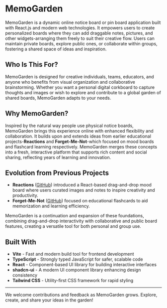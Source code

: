 # MemoGarden

MemoGarden is a dynamic online notice board or pin board application built with React.js and modern web technologies. It empowers users to create personalized boards where they can add draggable notes, pictures, and other widgets-arranging them freely to suit their creative flow. Users can maintain private boards, explore public ones, or collaborate within groups, fostering a shared space of ideas and inspiration.

## Who Is This For?

MemoGarden is designed for creative individuals, teams, educators, and anyone who benefits from visual organization and collaborative brainstorming. Whether you want a personal digital corkboard to capture thoughts and images or wish to explore and contribute to a global garden of shared boards, MemoGarden adapts to your needs.

## Why MemoGarden?

Inspired by the natural way people use physical notice boards, MemoGarden brings this experience online with enhanced flexibility and collaboration. It builds upon and extends ideas from earlier educational projects-**Reactions** and **Forget-Me-Not**-which focused on mood boards and flashcard learning respectively. MemoGarden merges these concepts into a fresh, interactive platform that supports rich content and social sharing, reflecting years of learning and innovation.

## Evolution from Previous Projects

- **Reactions** ([GitHub](https://github.com/Aliyah2014/Reactions)) introduced a React-based drag-and-drop mood board where users curated images and notes to inspire creativity and productivity.
- **Forget-Me-Not** ([GitHub](https://github.com/itsemtuk/project-one)) focused on educational flashcards to aid memorization and learning efficiency.

MemoGarden is a continuation and expansion of these foundations, combining drag-and-drop interactivity with collaborative and public board features, creating a versatile tool for both personal and group use.

## Built With

- **Vite** - Fast and modern build tool for frontend development  
- **TypeScript** - Strongly typed JavaScript for safer, scalable code  
- **React** - Component-based UI library for building interactive interfaces  
- **shadcn-ui** - A modern UI component library enhancing design consistency  
- **Tailwind CSS** - Utility-first CSS framework for rapid styling  

---

We welcome contributions and feedback as MemoGarden grows. Explore, create, and share your ideas in the garden!

